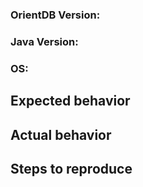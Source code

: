 ### OrientDB Version: <version here>  
### Java Version: <version here>  
### OS: <os here>  

## Expected behavior  
<add here>  

## Actual behavior  
<add here>  

## Steps to reproduce  
<add here>  
<An SQL script to reproduce the problem or a JUnit test case will increase **A LOT** the chance to have a quick fix>

